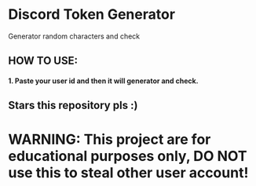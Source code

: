 # Discord Token Generator

Generator random characters and check

## HOW TO USE:
#### 1. Paste your user id and then it will generator and check.

## Stars this repository pls :)

# WARNING: This project are for educational purposes only, DO NOT use this to steal other user account!
